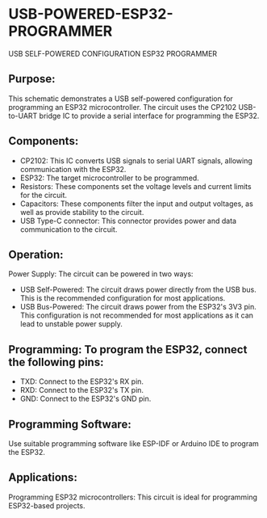 # USB-POWERED-ESP32-PROGRAMMER
USB SELF-POWERED CONFIGURATION ESP32 PROGRAMMER


## Purpose:

This schematic demonstrates a USB self-powered configuration for programming an ESP32 microcontroller. The circuit uses the CP2102 USB-to-UART bridge IC to provide a serial interface for programming the ESP32.

## Components:

- CP2102: This IC converts USB signals to serial UART signals, allowing communication with the ESP32.
- ESP32: The target microcontroller to be programmed.
- Resistors: These components set the voltage levels and current limits for the circuit.
- Capacitors: These components filter the input and output voltages, as well as provide stability to the circuit.
- USB Type-C connector: This connector provides power and data communication to the circuit.

## Operation:

Power Supply: The circuit can be powered in two ways:

- USB Self-Powered: The circuit draws power directly from the USB bus. This is the recommended configuration for most applications.
- USB Bus-Powered: The circuit draws power from the ESP32's 3V3 pin. This configuration is not recommended for most applications as it can lead to unstable power supply.

## Programming: To program the ESP32, connect the following pins:

- TXD: Connect to the ESP32's RX pin.
- RXD: Connect to the ESP32's TX pin.
- GND: Connect to the ESP32's GND pin.

## Programming Software: 

Use suitable programming software like ESP-IDF or Arduino IDE to program the ESP32.

## Applications:

Programming ESP32 microcontrollers: This circuit is ideal for programming ESP32-based projects.
